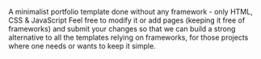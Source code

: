 A minimalist portfolio template done without any framework - only HTML, CSS & JavaScript
Feel free to modify it or add pages (keeping it free of frameworks) and submit your changes so that we can build a strong alternative to all the templates relying on frameworks, for those projects where one needs or wants to keep it simple.
